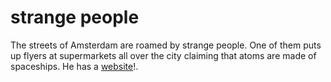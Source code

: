 <!--
  date: 2005-04-29
  modified: 2005-04-29
  slug: strangepeople
  type: post
  categories: link
-->

# strange people

<p>The streets of Amsterdam are roamed by strange people. One of them puts up flyers at supermarkets all over the city claiming that atoms are made of spaceships. He has a <a href="http://home.wanadoo.nl/r.f.dezwart/" target="_blank">website</a>!.</p>
